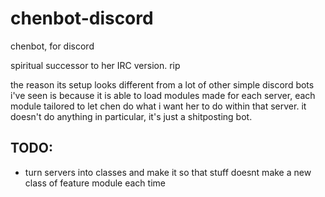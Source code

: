 # chenbot-discord
chenbot, for discord

spiritual successor to her IRC version. rip

the reason its setup looks different from a lot of other simple discord bots i've seen is because it is able to load modules made for each server, each module tailored to let chen do what i want her to do within that server. it doesn't do anything in particular, it's just a shitposting bot.

## TODO:
* turn servers into classes and make it so that stuff doesnt make a new class of feature module each time